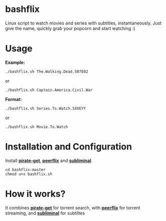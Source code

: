 # bashflix
Linux script to watch movies and series with subtitles, instantaneously. Just give the name, quickly grab your popcorn and start watching :) 

# Usage
**Example:** 
```
./bashflix.sh The.Walking.Dead.S07E02
```
or
```
./bashflix.sh Captain.America.Civil.War
```
**Format:** 
```
./bashflix.sh Series.To.Watch.SXXEYY
```
or
```
./bashflix.sh Movie.To.Watch
``` 
# Installation and Configuration
Install [**pirate-get**](https://github.com/vikstrous/pirate-get), [**peerflix**](https://github.com/mafintosh/peerflix) and [**subliminal**](https://github.com/Diaoul/subliminal).
```
cd bashflix-master
chmod u+x bashflix.sh
``` 
# How it works?
It combines [**pirate-get**](https://github.com/vikstrous/pirate-get) for torrent search, with [**peerflix**](https://github.com/mafintosh/peerflix) for torrent streaming, and [**subliminal**](https://github.com/Diaoul/subliminal) for subtiltes








